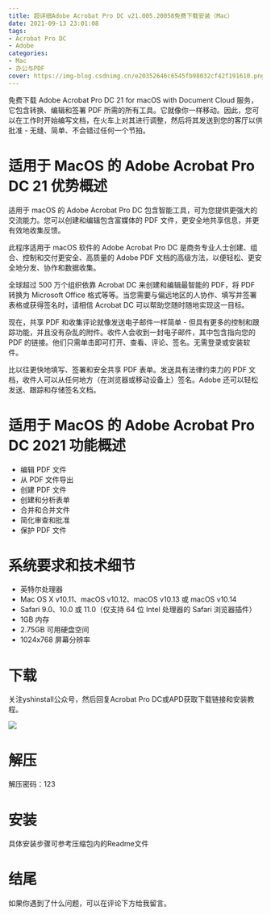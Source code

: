 ```yaml
---
title: 超详细Adobe Acrobat Pro DC v21.005.20058免费下载安装（Mac）
date: 2021-09-13 23:01:08
tags:
- Acrobat Pro DC
- Adobe
categories:
- Mac
- 办公与PDF
cover: https://img-blog.csdnimg.cn/e20352646c6545fb98032cf42f191610.png
---
```


免费下载 Adob​​e Acrobat Pro DC 21 for macOS with Document Cloud 服务，它包含转换、编辑和签署 PDF 所需的所有工具。它就像你一样移动。因此，您可以在工作时开始编写文档，在火车上对其进行调整，然后将其发送到您的客厅以供批准 - 无缝、简单、不会错过任何一个节拍。

# 适用于 MacOS 的 Adob​​e Acrobat Pro DC 21 优势概述
适用于 macOS 的 Adob​​e Acrobat Pro DC 包含智能工具，可为您提供更强大的交流能力。您可以创建和编辑包含富媒体的 PDF 文件，更安全地共享信息，并更有效地收集反馈。

此程序适用于 macOS 软件的 Adob​​e Acrobat Pro DC 是商务专业人士创建、组合、控制和交付更安全、高质量的 Adob​​e PDF 文档的高级方法，以便轻松、更安全地分发、协作和数据收集。

全球超过 500 万个组织依靠 Acrobat DC 来创建和编辑最智能的 PDF，将 PDF 转换为 Microsoft Office 格式等等。当您需要与偏远地区的人协作、填写并签署表格或获得签名时，请相信 Acrobat DC 可以帮助您随时随地实现这一目标。

现在，共享 PDF 和收集评论就像发送电子邮件一样简单 - 但具有更多的控制和跟踪功能，并且没有杂乱的附件。收件人会收到一封电子邮件，其中包含指向您的 PDF 的链接。他们只需单击即可打开、查看、评论、签名。无需登录或安装软件。

比以往更快地填写、签署和安全共享 PDF 表单。发送具有法律约束力的 PDF 文档，收件人可以从任何地方（在浏览器或移动设备上）签名。Adobe 还可以轻松发送、跟踪和存储签名文档。

# 适用于 MacOS 的 Adob​​e Acrobat Pro DC 2021 功能概述
- 编辑 PDF 文件
- 从 PDF 文件导出
- 创建 PDF 文件
- 创建和分析表单
- 合并和合并文件
- 简化审查和批准
- 保护 PDF 文件

# 系统要求和技术细节
- 英特尔处理器
- Mac OS X v10.11、macOS v10.12、macOS v10.13 或 macOS v10.14
- Safari 9.0、10.0 或 11.0（仅支持 64 位 Intel 处理器的 Safari 浏览器插件）
- 1GB 内存
- 2.75GB 可用硬盘空间
- 1024x768 屏幕分辨率

# 下载
关注yshinstall公众号，然后回复Acrobat Pro DC或APD获取下载链接和安装教程。

![](https://img-blog.csdnimg.cn/f824f9d6c4ca40549a3d02de1938c17c.jpg#pic_center)

# 解压
解压密码：123

# 安装
具体安装步骤可参考压缩包内的Readme文件

# 结尾
如果你遇到了什么问题，可以在评论下方给我留言。

